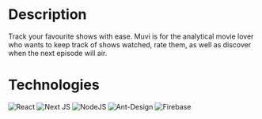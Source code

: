 <h1>Description</h1>
<div>Track your favourite shows with ease. Muvi is for the analytical movie lover who wants to keep track of shows watched, rate them, as well as discover when the next episode will air.</div>

<h1>Technologies</h1>
<div>
  
  ![React](https://img.shields.io/badge/react-%2320232a.svg?style=for-the-badge&logo=react&logoColor=%2361DAFB)
  ![Next JS](https://img.shields.io/badge/Next-black?style=for-the-badge&logo=next.js&logoColor=white)
  ![NodeJS](https://img.shields.io/badge/node.js-6DA55F?style=for-the-badge&logo=node.js&logoColor=white)
  ![Ant-Design](https://img.shields.io/badge/-AntDesign-%230170FE?style=for-the-badge&logo=ant-design&logoColor=white)
  ![Firebase](https://img.shields.io/badge/Firebase-039BE5?style=for-the-badge&logo=Firebase&logoColor=white)
</div>

